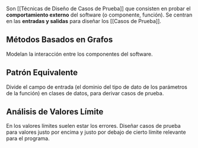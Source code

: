 Son [[Técnicas de Diseño de Casos de Prueba]] que consisten en probar el **comportamiento externo** del software (o componente, función). Se centran en las **entradas y salidas** para diseñar los [[Casos de Prueba]].

## Métodos Basados en Grafos

Modelan la interacción entre los componentes del software.

## Patrón Equivalente

Divide el campo de entrada (el dominio del tipo de dato de los parámetros de la función) en clases de datos, para derivar casos de prueba.

## Análisis de Valores Límite

En los valores límites suelen estar los errores. Diseñar casos de prueba para valores justo por encima y justo por debajo de cierto límite relevante para el programa.